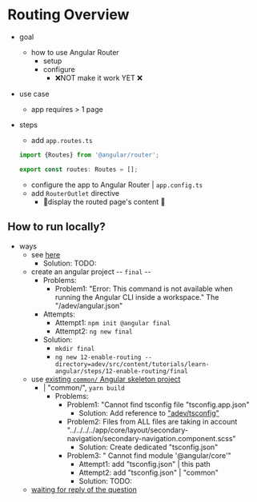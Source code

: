 # Routing Overview

* goal
  * how to use Angular Router
    * setup
    * configure
      * ❌NOT make it work YET ❌

* use case
  * app requires > 1 page
* steps
  * add `app.routes.ts` 
  ```ts
  import {Routes} from '@angular/router';
  
  export const routes: Routes = [];
  ```
  * configure the app to Angular Router | `app.config.ts` 
  * add `RouterOutlet` directive
    * 👀display the routed page's content 👀 

## How to run locally?

* ways
  * see [here](/adev/README.md#how-to-generate-a-specific-example-project-locally)
    * Solution: TODO:
  * create an angular project -- `final` --
    * Problems:
      * Problem1: "Error: This command is not available when running the Angular CLI inside a workspace." The "/adev/angular.json"
    * Attempts:
      * Attempt1: `npm init @angular final`
      * Attempt2: `ng new final`
    * Solution: 
      * `mkdir final`
      * `ng new 12-enable-routing --directory=adev/src/content/tutorials/learn-angular/steps/12-enable-routing/final`
  * use [existing `common/` Angular skeleton project](../../common)
    * | "common/", `yarn build`
      * Problems:
        * Problem1: "Cannot find tsconfig file "tsconfig.app.json"
          * Solution: Add reference to ["adev/tsconfig"](/adev/tsconfig.app.json)
        * Problem2: Files from ALL files are taking in account "../../../../app/core/layout/secondary-navigation/secondary-navigation.component.scss"
          * Solution: Create dedicated "tsconfig.json"
        * Problem3: " Cannot find module '@angular/core'"
          * Attempt1: add "tsconfig.json" | this path
          * Attempt2: add "tsconfig.json" | "common"
          * Solution: TODO:
  * [waiting for reply of the question](https://discord.com/channels/748677963142135818/762717176142495814/1330602931694866483)
